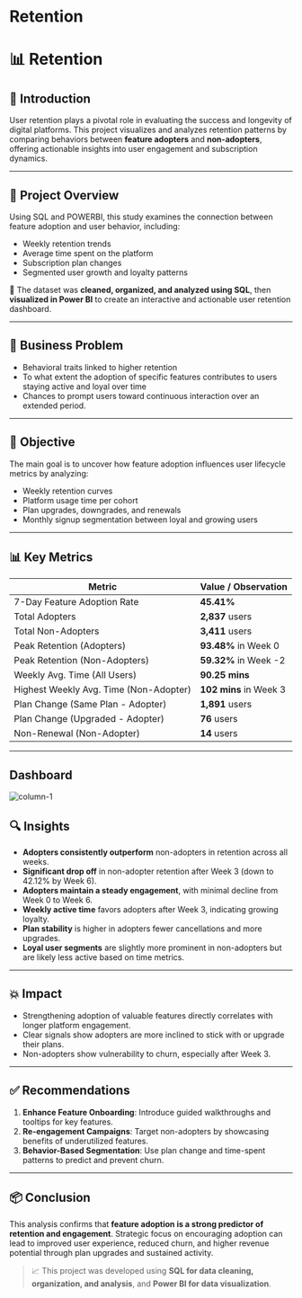 # Retention
# 📊  Retention

## 🔰 Introduction
User retention plays a pivotal role in evaluating the success and longevity of digital platforms. This project visualizes and analyzes retention patterns by comparing behaviors between **feature adopters** and **non-adopters**, offering actionable insights into user engagement and subscription dynamics.

---

## 🧾 Project Overview
Using SQL and POWERBI, this study examines the connection between feature adoption and user behavior, including:
- Weekly retention trends
- Average time spent on the platform
- Subscription plan changes
- Segmented user growth and loyalty patterns

📌 The dataset was **cleaned, organized, and analyzed using SQL**, then **visualized in Power BI** to create an interactive and actionable user retention dashboard.

---

## 🧩 Business Problem
- Behavioral traits linked to higher retention
- To what extent the adoption of specific features contributes to users staying active and loyal over time
- Chances to prompt users toward continuous interaction over an extended period.

---

## 🎯 Objective
The main goal is to uncover how feature adoption influences user lifecycle metrics by analyzing:
- Weekly retention curves
- Platform usage time per cohort
- Plan upgrades, downgrades, and renewals
- Monthly signup segmentation between loyal and growing users

---

## 📊 Key Metrics

| Metric                                | Value / Observation                     |
|---------------------------------------|-----------------------------------------|
| 7-Day Feature Adoption Rate           | **45.41%**                               |
| Total Adopters                        | **2,837** users                          |
| Total Non-Adopters                    | **3,411** users                          |
| Peak Retention (Adopters)            | **93.48%** in Week 0                     |
| Peak Retention (Non-Adopters)        | **59.32%** in Week -2                    |
| Weekly Avg. Time (All Users)         | **90.25 mins**                           |
| Highest Weekly Avg. Time (Non-Adopter) | **102 mins** in Week 3                   |
| Plan Change (Same Plan - Adopter)    | **1,891** users                          |
| Plan Change (Upgraded - Adopter)     | **76** users                             |
| Non-Renewal (Non-Adopter)            | **14** users                             |

---

## Dashboard
![column-1](https://github.com/user-attachments/assets/7a6bfb2e-9d1b-4b25-a742-2570fd18867e)


## 🔍 Insights

- **Adopters consistently outperform** non-adopters in retention across all weeks.
- **Significant drop off** in non-adopter retention after Week 3 (down to 42.12% by Week 6).
- **Adopters maintain a steady engagement**, with minimal decline from Week 0 to Week 6.
- **Weekly active time** favors adopters after Week 3, indicating growing loyalty.
- **Plan stability** is higher in adopters fewer cancellations and more upgrades.
- **Loyal user segments** are slightly more prominent in non-adopters but are likely less active based on time metrics.

---

## 💥 Impact

- Strengthening adoption of valuable features directly correlates with longer platform engagement.
- Clear signals show adopters are more inclined to stick with or upgrade their plans.
- Non-adopters show vulnerability to churn, especially after Week 3.

---

## ✅ Recommendations

1. **Enhance Feature Onboarding**: Introduce guided walkthroughs and tooltips for key features.
2. **Re-engagement Campaigns**: Target non-adopters by showcasing benefits of underutilized features.
3. **Behavior-Based Segmentation**: Use plan change and time-spent patterns to predict and prevent churn.

---

## 📦 Conclusion

This analysis confirms that **feature adoption is a strong predictor of retention and engagement**. Strategic focus on encouraging adoption can lead to improved user experience, reduced churn, and higher revenue potential through plan upgrades and sustained activity.



> 📈 This project was developed using **SQL for data cleaning, organization, and analysis**, and **Power BI for data visualization**.
